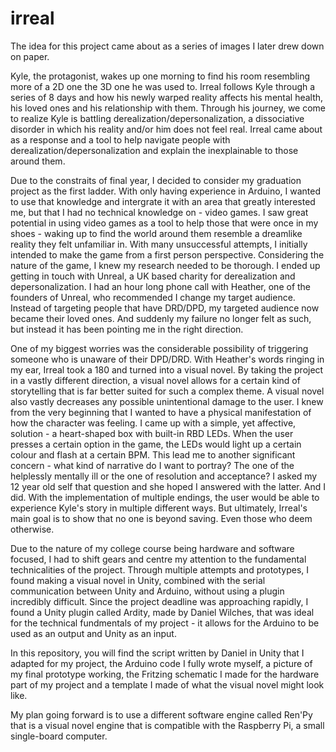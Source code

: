 # irreal

The idea for this project came about as a series of images I later drew down on paper.

Kyle, the protagonist, wakes up one morning to find his room resembling more of a 2D one the 3D one he was used to. Irreal follows Kyle through a series of 8 days and how his newly warped reality affects his mental health, his loved ones and his relationship with them. Through his journey, we come to realize Kyle is battling derealization/depersonalization, a dissociative disorder in which his reality and/or him does not feel real. Irreal came about as a response and a tool to help navigate people with derealization/depersonalization and explain the inexplainable to those around them.

Due to the constraits of final year, I decided to consider my graduation project as the first ladder. With only having experience in Arduino, I wanted to use that knowledge and intergrate it with an area that greatly interested me, but that I had no technical knowledge on - video games. I saw great potential in using video games as a tool to help those that were once in my shoes - waking up to find the world around them resemble a dreamlike reality they felt unfamiliar in. With many unsuccessful attempts, I initially intended to make the game from a first person perspective. Considering the nature of the game, I knew my research needed to be thorough. I ended up getting in touch with Unreal, a UK based charity for derealization and depersonalization. I had an hour long phone call with Heather, one of the founders of Unreal, who recommended I change my target audience. Instead of targeting people that have DRD/DPD, my targeted audience now became their loved ones. And suddenly my failure no longer felt as such, but instead it has been pointing me in the right direction. 

One of my biggest worries was the considerable possibility of triggering someone who is unaware of their DPD/DRD. With Heather's words ringing in my ear, Irreal took a 180 and turned into a visual novel. By taking the project in a vastly different direction, a visual novel allows for a certain kind of storytelling that is far better suited for such a complex theme. A visual novel also vastly decreases any possible unintentional damage to the user. I knew from the very beginning that I wanted to have a physical manifestation of how the character was feeling. I came up with a simple, yet affective, solution - a heart-shaped box with built-in RBD LEDs. When the user presses a certain option in the game, the LEDs would light up a certain colour and flash at a certain BPM. This lead me to another significant concern - what kind of narrative do I want to portray? The one of the helplessly mentally ill or the one of resolution and acceptance? I asked my 12 year old self that question and she hoped I answered with the latter. And I did. With the implementation of multiple endings, the user would be able to experience Kyle's story in multiple different ways. But ultimately, Irreal's main goal is to show that no one is beyond saving. Even those who deem otherwise. 

Due to the nature of my college course being hardware and software focused, I had to shift gears and centre my attention to the fundamental technicalities of the project. Through multiple attempts and prototypes, I found making a visual novel in Unity, combined with the serial communication between Unity and Arduino, without using a plugin incredibly difficult. Since the project deadline was approaching rapidly, I found a Unity plugin called Ardity, made by Daniel Wilches, that was ideal for the technical fundmentals of my project - it allows for the Arduino to be used as an output and Unity as an input. 

In this repository, you will find the script written by Daniel in Unity that I adapted for my project, the Arduino code I fully wrote myself, a picture of my final prototype working, the Fritzing schematic I made for the hardware part of my project and a template I made of what the visual novel might look like.

My plan going forward is to use a different software engine called Ren'Py that is a visual novel engine that is compatible with the Raspberry Pi, a small single-board computer.
